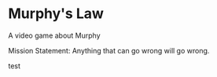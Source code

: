 # Murphy's Law
A video game about Murphy

Mission Statement: Anything that can go wrong will go wrong.


test
